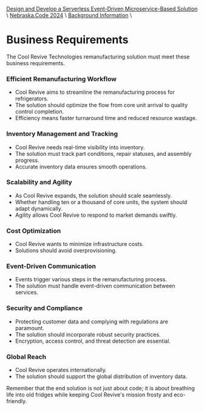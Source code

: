 [Design and Develop a Serverless Event-Driven Microservice-Based Solution](https://github.com/TaleLearnCode/EDAMicroserviceWorkshop) \ [Nebraska.Code 2024](README.md)  \ [Background Information](README.md) \

# Business Requirements

The Cool Revive Technologies remanufacturing solution must meet these business requirements.

### Efficient Remanufacturing Workflow

- Cool Revive aims to streamline the remanufacturing process for refrigerators.
- The solution should optimize the flow from core unit arrival to quality control completion.
- Efficiency means faster turnaround time and reduced resource wastage.

### Inventory Management and Tracking

- Cool Revive needs real-time visibility into inventory.
- The solution must track part conditions, repair statuses, and assembly progress.
- Accurate inventory data ensures smooth operations.

### Scalability and Agility

- As Cool Revive expands, the solution should scale seamlessly.
- Whether handling ten or a thousand of core units, the system should adapt dynamically.
- Agility allows Cool Revive to respond to market demands swiftly.

### Cost Optimization

- Cool Revive wants to minimize infrastructure costs.
- Solutions should avoid overprovisioning.

### Event-Driven Communication

- Events trigger various steps in the remanufacturing process.
- The solution must handle event-driven communication between services.

### Security and Compliance

- Protecting customer data and complying with regulations are paramount.
- The solution should incorporate robust security practices.
- Encryption, access control, and threat detection are essential.

### Global Reach

- Cool Revive operates internationally.
- The solution should support the global distribution of inventory data.

Remember that the end solution is not just about code; it is about breathing life into old fridges while keeping Cool Revive's mission frosty and eco-friendly.